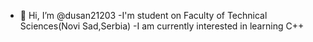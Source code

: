 - 👋 Hi, I’m @dusan21203
-I'm student on Faculty of Technical Sciences(Novi Sad,Serbia) 
-I am currently interested in learning C++ 

